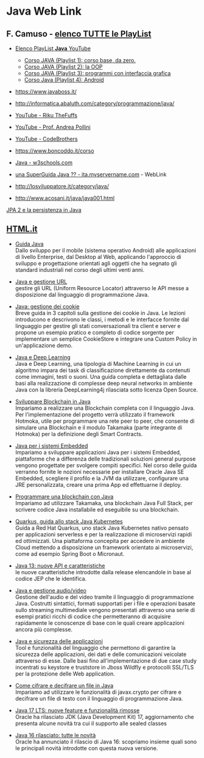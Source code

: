 # Java Web Link

## F. Camuso - [elenco TUTTE le PlayList](http://www.camuso.it/mappaYT.html)
- [Elenco PlayList **Java** YouTube](https://www.youtube.com/user/fcamuso/playlists?view=50&sort=dd&shelf_id=4)
  - [Corso JAVA (Playlist 1): corso base, da zero.](https://www.youtube.com/playlist?list=PL0qAPtx8YtJe2dpE7di4aPJwrQuRD6IDD)
  - [Corso JAVA (Playlist 2): la OOP](https://www.youtube.com/playlist?list=PL0qAPtx8YtJee1dk24wX-68yHTnMfzdX5)
  - [Corso JAVA (Playlist 3): programmi con interfaccia grafica](https://www.youtube.com/playlist?list=PL0qAPtx8YtJfRML8EDs7v9nwjdOt6dvaf)
  - [Corso Java (Playlist 4): Android](https://www.youtube.com/playlist?list=PL0qAPtx8YtJeqmBWbE1Rbac2QWHoPCjR2)

- https://www.javaboss.it/
- http://informatica.abaluth.com/category/programmazione/java/
- [YouTube - Riku TheFuffs](https://www.youtube.com/playlist?list=PLDv0BhS-vEuut7R-jd9SX9LY1nxaZhmym)
- [YouTube - Prof. Andrea Pollini](https://www.youtube.com/@ProfAndreaPollini/playlists)
- [YouTube - CodeBrothers](https://www.youtube.com/@CodeBrothers/playlists)
- https://www.boncoddo.it/corso
- [Java - w3schools.com](https://www.w3schools.com/java/default.asp)
- [una SuperGuida Java ?? - ita.myservername.com](https://ita.myservername.com/java-tutorial-beginners) - WebLink
- http://losviluppatore.it/category/java/
- http://www.acosani.it/java/java001.html

[JPA 2 e la persistenza in Java](https://www.html.it/articoli/jpa-2-e-la-persistenza-in-java/)


## [HTML.it](https://www.html.it/java/)

- [Guida Java](https://www.html.it/guide/guida-java/)  
  Dallo sviluppo per il mobile (sistema operativo Android) alle applicazioni di livello Enterprise, dal Desktop al Web, applicando l'approccio di sviluppo e progettazione orientati agli oggetti che ha segnato gli standard industriali nel corso degli ultimi venti anni.

- [Java e gestione URL](https://www.html.it/articoli/java-e-gestione-url/)  
  gestire gli URL (Uniform Resource Locator) attraverso le API messe a disposizione dal linguaggio di programmazione Java.

- [Java: gestione dei cookie](https://www.html.it/guide/java-gestione-dei-cookie/)  
  Breve guida in 3 capitoli sulla gestione dei cookie in Java. Le lezioni introducono e descrivono le classi, i metodi e le interfacce fornite dal linguaggio per gestire gli stati conversazionali tra client e server e propone un esempio pratico e completo di codice sorgente per implementare un semplice CookieStore e integrare una Custom Policy in un'applicazione demo.

- [Java e Deep Learning](https://www.html.it/guide/java-e-deep-learning-la-guida/)  
  Java e Deep Learning, una tipologia di Machine Learning in cui un algoritmo impara dei task di classificazione direttamente da contenuti come immagini, testi o suoni. Una guida completa e dettagliata dalle basi alla realizzazione di complesse deep neural networks in ambiente Java con la libreria DeepLearning4j rilasciata sotto licenza Open Source.

- [Sviluppare Blockchain in Java](https://www.html.it/guide/sviluppare-blockchain-in-java-la-guida/)  
  Impariamo a realizzare una Blockchain completa con il linguaggio Java. Per l'implementazione del progetto verrà utilizzato il framework Hotmoka, utile per programmare una rete peer to peer, che consente di simulare una Blockchain e il modulo Takamaka (parte integrante di Hotmoka) per la definizione degli Smart Contracts.

- [Java per i sistemi Embedded](https://www.html.it/guide/java-per-i-sistemi-embedded-la-guida/)  
  Impariamo a sviluppare applicazioni Java per i sistemi Embedded, piattaforme che a differenza delle tradizionali soluzioni general purpose vengono progettate per svolgere compiti specifici. Nel corso delle guida verranno fornite le nozioni necessarie per installare Oracle Java SE Embedded, scegliere il profilo e la JVM da utilizzare, configurare una JRE personalizzata, creare una prima App ed effettuarne il deploy.

- [Programmare una blockchain con Java](https://www.html.it/articoli/come-programmare-una-blockchain-con-java/)  
  Impariamo ad utilizzare Takamaka, una blockchain Java Full Stack, per scrivere codice Java installabile ed eseguibile su una blockchain.

- [Quarkus, guida allo stack Java Kubernetes](https://www.html.it/guide/quarkus-guida-allo-stack-java-kubernetes/)  
  Guida a Red Hat Quarkus, uno stack Java Kubernetes nativo pensato per applicazioni serverless e per la realizzazione di microservizi rapidi ed ottimizzati. Una piattaforma concepita per accedere in ambiente Cloud mettendo a disposizione un framework orientato ai microservizi, come ad esempio Spring Boot o Micronaut.

- [Java 13: nuove API e caratteristiche](https://www.html.it/articoli/java-13-nuove-api-e-caratteristiche/)  
  le nuove caratteristiche introdotte dalla release elencandole in base al codice JEP che le identifica.

- [Java e gestione audio/video](https://www.html.it/guide/java-e-gestione-audio-video/)  
  Gestione dell'audio e del video tramite il linguaggio di programmazione Java. Costrutti sintattici, formati supportati per i file e operazioni basate sullo streaming multimediale vengono presentati attraverso una serie di esempi pratici ricchi di codice che permetteranno di acquisire rapidamente le conoscenze di base con le quali creare applicazioni ancora più complesse.

- [Java e sicurezza delle applicazioni](https://www.html.it/guide/java-e-sicurezza-delle-applicazioni/)  
  Tool e funzionalità del linguaggio che permettono di garantire la sicurezza delle applicazioni, dei dati e delle comunicazioni veicolate attraverso di esse. Dalle basi fino all'implementazione di due case study incentrati su keystore e truststore in Jboss Wildfly e protocolli SSL/TLS per la protezione delle Web application.

- [Come cifrare e decifrare un file in Java](https://www.html.it/articoli/come-cifrare-e-decifrare-un-file-in-java/)  
  Impariamo ad utilizzare le funzionalità di javax.crypto per cifrare e decifrare un file di testo con il linguaggio di programmazione Java.

- [Java 17 LTS: nuove feature e funzionalità rimosse](https://www.html.it/magazine/java-17-lts-nuove-feature-e-funzionalita-rimosse/)  
  Oracle ha rilasciato JDK (Java Development Kit) 17, aggiornamento che presenta alcune novità tra cui il supporto alle sealed classes

- [Java 16 rilasciato: tutte le novità](https://www.html.it/magazine/java-16/)  
  Oracle ha annunciato il rilascio di Java 16: scopriamo insieme quali sono le principali novità introdotte con questa nuova versione.